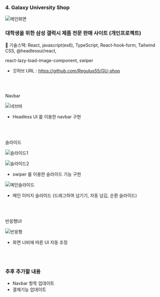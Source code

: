 

### 4. Galaxy University Shop
![메인화면](https://github.com/user-attachments/assets/f42792c2-e487-4277-87c8-2e701fd14924)
### 대학생을 위한 삼성 갤럭시 제품 전문 판매 사이트 (개인프로젝트)

 🔹 기술스택: React, javascript(es6), TypeScript, React-hook-form, Tailwind CSS, @headlessui/react, 

   react-lazy-load-image-component, swiper

- 깃허브 URL : https://github.com/Regulus55/GU-shop
<br/>
<br/>


Navbar

![네브바](https://github.com/user-attachments/assets/48e7125f-0052-41d7-b1a3-d26e46f7bd8a)

- Headless UI 를 이용한 navbar 구현
<br/>
<br/>


슬라이드

![슬라이드1](https://github.com/user-attachments/assets/b2e75470-8947-4d91-ae4b-503436c31a02)

![슬라이드2](https://github.com/user-attachments/assets/3f7813a8-1049-4aa6-a645-7ffbb119bcc7)

- swiper 를 이용한 슬라이드 기능 구현

![메인슬라이드](https://github.com/user-attachments/assets/46d56cc2-7727-4992-8ea4-f67db977f5f7)

- 메인 이미지 슬라이드 (드래그하여 넘기기, 자동 넘김, 순환 슬라이드)
<br/>
<br/>



반응형UI

![반응형](https://github.com/user-attachments/assets/5fb2129a-61fb-43a9-8ffb-31b42cd98614)


- 화면 너비에 따른 UI 자동 조정
<br/>
<br/>


### 추후 추가할 내용
- Navbar 항목 업데이트
- 결제기능 업데이트
